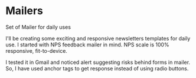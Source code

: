 # Mailers
Set of Mailer for daily uses

I'll be creating some exciting and responsive newsletters templates for daily use. I started with NPS feedback mailer in mind. NPS scale is 100% responsive,
fit-to-device.

I tested it in Gmail and noticed alert suggesting risks behind forms in mailer. So, I have used anchor tags to get response instead of using radio buttons.
